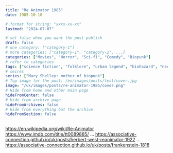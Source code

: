 ```yaml
---
title: "Re Animator 1985"
date: 1985-10-18

# format for string: "xxxx-xx-xx"
lastmod: "2024-07-07"

# set false when you want the post publish
draft: false
# one category: ["category-1"]
# more categories: ["category-1", "category-2", ...]
categories: ["Movies", "Horror", "Sci-fi", "Comedy", "Biopunk"]
# refer to categories
tags: ["science fiction", "folklore", "urban legend", "biohazard", "necro fetishism", "zombie", "mary shelley", "lovecraft"]
# seires
series: ["Mary Shelley: mother of biopunk"]
# Top image for the post: /en/images/posts/test/cover.jpg
image: "/uk/images/posts/re-animator-1985/cover.png"
# Hide from home and other main page
hideFromCenter: false
# Hide from archive page
hideFromArchives: false
# Hide from everything but the archive
hideFromSection: false
---
```

https://en.wikipedia.org/wiki/Re-Animator
https://www.imdb.com/title/tt0089885/
...
https://associative-connection.github.io/uk/posts/herbert-west-reanimator-1922
...
https://associative-connection.github.io/uk/posts/frankenstein-1818
<!--more-->